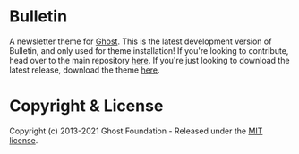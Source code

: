 # Bulletin

A newsletter theme for [Ghost](http://github.com/tryghost/ghost/). This is the latest development version of Bulletin, and only used for theme installation! If you're looking to contribute, head over to the main repository [here](https://github.com/TryGhost/Themes). If you're just looking to download the latest release, download the theme [here](https://github.com/TryGhost/Bulletin/archive/refs/heads/main.zip).

# Copyright & License

Copyright (c) 2013-2021 Ghost Foundation - Released under the [MIT license](LICENSE).

